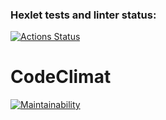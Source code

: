 ### Hexlet tests and linter status:
[![Actions Status](https://github.com/IvanLiVa/frontend-project-44/actions/workflows/hexlet-check.yml/badge.svg)](https://github.com/IvanLiVa/frontend-project-44/actions)

# CodeClimat
[![Maintainability](https://api.codeclimate.com/v1/badges/003b1743636d3068ff0d/maintainability)](https://codeclimate.com/github/IvanLiVa/frontend-project-44/maintainability)